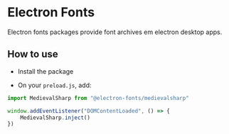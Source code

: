 # Electron Fonts

Electron fonts packages provide font archives em electron desktop apps.

## How to use

* Install the package

* On your `preload.js`, add:

```ts
import MedievalSharp from "@electron-fonts/medievalsharp"

window.addEventListener("DOMContentLoaded", () => {
    MedievalSharp.inject()
})
```